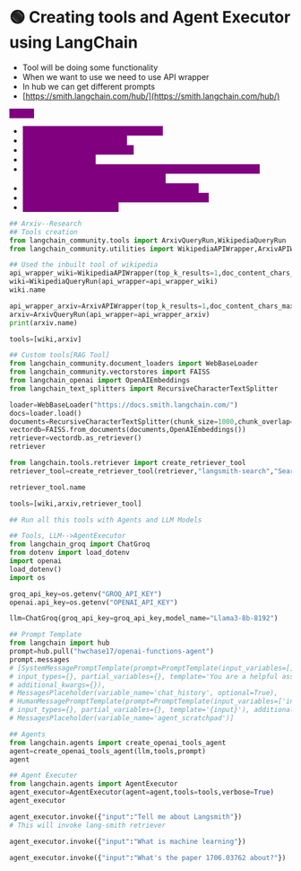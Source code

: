 # 🟢 Creating tools and Agent Executor using LangChain

* Tool will be doing some functionality
* When we want to use we need to use API wrapper
* In hub we can get different prompts
* [https://smith.langchain.com/hub/](https://smith.langchain.com/hub/)

<mark style="color:purple;background-color:purple;">**Steps:**</mark>

* <mark style="color:purple;background-color:purple;">Import utility and tools from langchain</mark>
* <mark style="color:purple;background-color:purple;">Create API wrapper of utility</mark>
* <mark style="color:purple;background-color:purple;">Create tool using API wrapper</mark>
* <mark style="color:purple;background-color:purple;">create a list of tools</mark>
* <mark style="color:purple;background-color:purple;">We can also create a tool using vectorDB - We will be creating a retriever and then create Retriever tool</mark>
* <mark style="color:purple;background-color:purple;">Create an agent by passing - llm , tools, prompt</mark>
* <mark style="color:purple;background-color:purple;">Instantiate agent executor using the agent created</mark>
* <mark style="color:purple;background-color:purple;">Invoke the agent executor</mark>

```python
## Arxiv--Research
## Tools creation
from langchain_community.tools import ArxivQueryRun,WikipediaQueryRun
from langchain_community.utilities import WikipediaAPIWrapper,ArxivAPIWrapper

## Used the inbuilt tool of wikipedia
api_wrapper_wiki=WikipediaAPIWrapper(top_k_results=1,doc_content_chars_max=250)
wiki=WikipediaQueryRun(api_wrapper=api_wrapper_wiki)
wiki.name

api_wrapper_arxiv=ArxivAPIWrapper(top_k_results=1,doc_content_chars_max=250)
arxiv=ArxivQueryRun(api_wrapper=api_wrapper_arxiv)
print(arxiv.name)

tools=[wiki,arxiv]

## Custom tools[RAG Tool]
from langchain_community.document_loaders import WebBaseLoader
from langchain_community.vectorstores import FAISS
from langchain_openai import OpenAIEmbeddings
from langchain_text_splitters import RecursiveCharacterTextSplitter

loader=WebBaseLoader("https://docs.smith.langchain.com/")
docs=loader.load()
documents=RecursiveCharacterTextSplitter(chunk_size=1000,chunk_overlap=200).split_documents(docs)
vectordb=FAISS.from_documents(documents,OpenAIEmbeddings())
retriever=vectordb.as_retriever()
retriever

from langchain.tools.retriever import create_retriever_tool
retriever_tool=create_retriever_tool(retriever,"langsmith-search","Search any information about Langsmith ")

retriever_tool.name

tools=[wiki,arxiv,retriever_tool]

## Run all this tools with Agents and LLM Models

## Tools, LLM-->AgentExecutor
from langchain_groq import ChatGroq
from dotenv import load_dotenv
import openai
load_dotenv()
import os

groq_api_key=os.getenv("GROQ_API_KEY")
openai.api_key=os.getenv("OPENAI_API_KEY")

llm=ChatGroq(groq_api_key=groq_api_key,model_name="Llama3-8b-8192")

## Prompt Template
from langchain import hub
prompt=hub.pull("hwchase17/openai-functions-agent")
prompt.messages
# [SystemMessagePromptTemplate(prompt=PromptTemplate(input_variables=[], 
# input_types={}, partial_variables={}, template='You are a helpful assistant'), 
# additional_kwargs={}),
# MessagesPlaceholder(variable_name='chat_history', optional=True),
# HumanMessagePromptTemplate(prompt=PromptTemplate(input_variables=['input'], 
# input_types={}, partial_variables={}, template='{input}'), additional_kwargs={}),
# MessagesPlaceholder(variable_name='agent_scratchpad')]

## Agents
from langchain.agents import create_openai_tools_agent
agent=create_openai_tools_agent(llm,tools,prompt)
agent

## Agent Executer
from langchain.agents import AgentExecutor
agent_executor=AgentExecutor(agent=agent,tools=tools,verbose=True)
agent_executor

agent_executor.invoke({"input":"Tell me about Langsmith"})
# This will invoke lang-smith retriever

agent_executor.invoke({"input":"What is machine learning"})

agent_executor.invoke({"input":"What's the paper 1706.03762 about?"})
```
